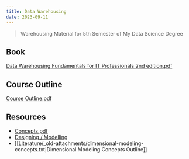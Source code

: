 ```yaml
---
title: Data Warehousing
date: 2023-09-11
---
```

>Warehousing Material for 5th Semester of My Data Science Degree

## Book

[Data Warehousing Fundamentals for IT Professionals 2nd edition.pdf](Literature/_old-attachments/data-warehousing-fundamentals-for-it-professionals-2nd-edition.pdf)

## Course Outline

[Course Outline.pdf](Literature/_old-attachments/data-warehousing-course-outline-fall-2023.pdf)

## Resources

- [Concepts.pdf](Literature/_old-attachments/core-warehouse-concepts.pdf)
- [Designing / Modelling](https://www.ibm.com/docs/en/ida/9.1.2?topic=designing-modeling)
- [[Literature/_old-attachments/dimensional-modeling-concepts.txt|Dimensional Modeling Concepts Outline]]